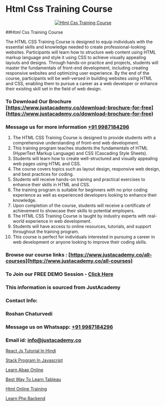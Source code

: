 # Html Css Training Course

<p align="center">
  <a href="https://justacademy.co/course-detail/html-training">
    <img src="https://justacademy.co/storage2/course_image/1676636567_course_image.webp" alt="Html Css Training Course">
  </a>
</p>
##Html Css Training Course

The HTML CSS Training Course is designed to equip individuals with the essential skills and knowledge needed to create professional-looking websites. Participants will learn how to structure web content using HTML markup language and style it using CSS to achieve visually appealing layouts and designs. Through hands-on practice and projects, students will master the fundamentals of front-end development, including creating responsive websites and optimizing user experience. By the end of the course, participants will be well-versed in building websites using HTML and CSS, enabling them to pursue a career as a web developer or enhance their existing skill set in the field of web design.
### To Download Our Brochure [https://www.justacademy.co/download-brochure-for-free](https://www.justacademy.co/download-brochure-for-free)
### Message us for more information [+91 9987184296](https://api.whatsapp.com/send?phone=919987184296)
1) The HTML CSS Training Course is designed to provide students with a comprehensive understanding of front-end web development.
2) This training program teaches students the fundamentals of HTML (HyperText Markup Language) and CSS (Cascading Style Sheets).
3) Students will learn how to create well-structured and visually appealing web pages using HTML and CSS.
4) The course covers topics such as layout design, responsive web design, and best practices for coding.
5) Students will receive hands-on training and practical exercises to enhance their skills in HTML and CSS.
6) The training program is suitable for beginners with no prior coding experience as well as experienced developers looking to enhance their knowledge.
7) Upon completion of the course, students will receive a certificate of achievement to showcase their skills to potential employers.
8) The HTML CSS Training Course is taught by industry experts with real-world experience in web development.
9) Students will have access to online resources, tutorials, and support throughout the training program.
10) This course is perfect for individuals interested in pursuing a career in web development or anyone looking to improve their coding skills.

### Browse our course links : [https://www.justacademy.co/all-courses](https://www.justacademy.co/all-courses) 
### To Join our FREE DEMO Session - [Click Here](https://www.justacademy.co/register-for-course-demo)


### This information is sourced from JustAcademy
### Contact Info:
### Roshan Chaturvedi
### Message us on Whatsapp: [+91 9987184296](https://api.whatsapp.com/send?phone=919987184296)
### Email id: [info@justacademy.co](mailto:info@justacademy.co)
                
[React Js Tutorial In Hindi](https://www.linkedin.com/pulse/react-js-tutorial-hindi-justacademy-brisbane-evore?trackingId=wZ1p8w%2B%2FlGtD8acKaPh2Tg%3D%3D&lipi=urn%3Ali%3Apage%3Ad_flagship3_company_admin%3B5cPDORNwQlqWF%2BECY5%2Fsgw%3D%3D)

[Stack Program In Javascript](https://www.linkedin.com/pulse/stack-program-javascript-justacademy-bay-area-noxgc/)

[Learn Abap Online](https://medium.com/@negishivu99/learn-abap-online-f6d0e9ff83fa)

[Best Way To Learn Tableau](https://medium.com/@ranepooja/best-way-to-learn-tableau-3f0521e716f9)

[Html Online Training](https://justacademyin.github.io/justacademy/html-online-training)

[Learn Php Backend](https://justacademyin.github.io/justacademy/learn-php-backend)

